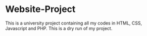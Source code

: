 # Website-Project
This is a university project containing all my codes in HTML, CSS, Javascript and PHP. This is a dry run of my project.
